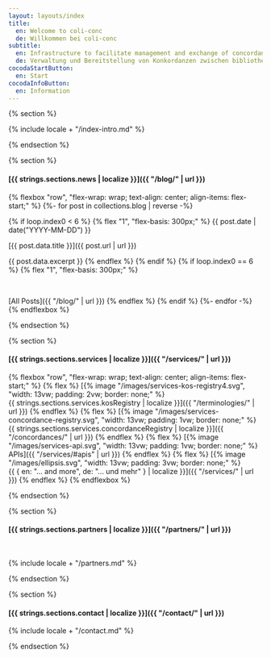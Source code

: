```yaml
---
layout: layouts/index
title:
  en: Welcome to coli-conc
  de: Willkommen bei coli-conc
subtitle:
  en: Infrastructure to facilitate management and exchange of concordances between library knowledge organization systems
  de: Verwaltung und Bereitstellung von Konkordanzen zwischen bibliothekarischen Wissensorganisationsystemen
cocodaStartButton:
  en: Start
cocodaInfoButton:
  en: Information
---
```


{% section %}

{% include locale + "/index-intro.md" %}

{% endsection %}

{% section %}

#### [{{ strings.sections.news | localize }}]({{ "/blog/" | url }})
{% flexbox "row", "flex-wrap: wrap; text-align: center; align-items: flex-start;" %}
{%- for post in collections.blog | reverse -%}
  <!-- Show 6 latest news. -->
  {% if loop.index0 < 6 %}
  {% flex "1", "flex-basis: 300px;" %}
  <span class="font-weight-bold">{{ post.date | date("YYYY-MM-DD") }}</span>

  [{{ post.data.title }}]({{ post.url | url }})

  {{ post.data.excerpt }}
  {% endflex %}
  {% endif %}
  {% if loop.index0 == 6 %}
  {% flex "1", "flex-basis: 300px;" %}
  <p>&#8203;</p>

  [All Posts]({{ "/blog/" | url }})
  {% endflex %}
  {% endif %}
{%- endfor -%}
{% endflexbox %}

{% endsection %}

{% section %}

#### [{{ strings.sections.services | localize }}]({{ "/services/" | url }})

{% flexbox "row", "flex-wrap: wrap; text-align: center; align-items: flex-start;" %}
  {% flex %}
  [{% image "/images/services-kos-registry4.svg", "width: 13vw; padding: 2vw; border: none;" %}<br>{{ strings.sections.services.kosRegistry | localize }}]({{ "/terminologies/" | url }})
  {% endflex %}
  {% flex %}
  [{% image "/images/services-concordance-registry.svg", "width: 13vw; padding: 1vw; border: none;" %}<br>{{ strings.sections.services.concordanceRegistry | localize }}]({{ "/concordances/" | url }})
  {% endflex %}
  {% flex %}
  [{% image "/images/services-api.svg", "width: 13vw; padding: 1vw; border: none;" %}<br>APIs]({{ "/services/#apis" | url }})
  {% endflex %}
  {% flex %}
  [{% image "/images/ellipsis.svg", "width: 13vw; padding: 3vw; border: none;" %}<br>{{ { en: "... and more", de: "... und mehr" } | localize }}]({{ "/services/" | url }})
  {% endflex %}
{% endflexbox %}

{% endsection %}

{% section %}

#### [{{ strings.sections.partners | localize }}]({{ "/partners/" | url }})

<!-- Zero width space to force an empty paragraph for some space -->
&#8203;

{% include locale + "/partners.md" %}

{% endsection %}

{% section %}

#### [{{ strings.sections.contact | localize }}]({{ "/contact/" | url }})

{% include locale + "/contact.md" %}

{% endsection %}
